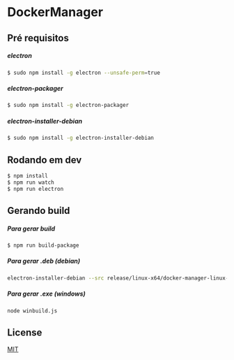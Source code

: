 # DockerManager

## Pré requisitos

##### electron
```bash
$ sudo npm install -g electron --unsafe-perm=true
```

##### electron-packager
```bash
$ sudo npm install -g electron-packager
```

##### electron-installer-debian
```bash
$ sudo npm install -g electron-installer-debian
```

## Rodando em dev

```bash
$ npm install
$ npm run watch
$ npm run electron
```

## Gerando build

##### Para gerar  build

```bash
$ npm run build-package
```

##### Para gerar .deb (debian)

```bash
electron-installer-debian --src release/linux-x64/docker-manager-linux-x64/ --dest release/linux-x64/installers/ --arch amd64 --description Teste --productDescription ProdutoTeste
```

##### Para gerar .exe (windows)

```bash
node winbuild.js
```

## License

[MIT]

[Webpack]: http://webpack.github.io
[MIT]: http://markdalgleish.mit-license.org
[angular]: http://angular.io
[electron]: http://electron.atom.io/
[ngrx]: https://github.com/ngrx/store
[material2]: https://github.com/angular/material2
[electron-packager]: https://github.com/electron-userland/electron-packager
